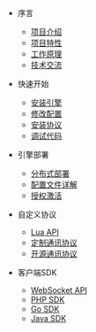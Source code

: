 * 序言
  
  * [项目介绍](zh-cn/README.md)
  * [项目特性](zh-cn/project-features.md)
  * [工作原理](zh-cn/working-principle.md)
  * [技术交流](zh-cn/technical-communication.md)

* 快速开始

  * [安装引擎](zh-cn/install-engine.md)
  * [修改配置](zh-cn/modify-configuration.md)
  * [安装协议](zh-cn/install-protocols.md)
  * [调试代码](zh-cn/debug-code.md)

* 引擎部署

  * [分布式部署](zh-cn/distributed-deployment.md)
  * [配置文件详解](zh-cn/configuration-file-details.md)
  * [授权激活](zh-cn/license-activation.md)

* 自定义协议

  * [Lua API](zh-cn/lua-api.md)
  * [定制通讯协议](zh-cn/custom-protocols.md)
  * [开源通讯协议](zh-cn/opensource-protocols.md)

* 客户端SDK

  * [WebSocket API](zh-cn/sdk-websocket.md)
  * [PHP SDK](zh-cn/sdk-php.md)
  * [Go SDK](zh-cn/sdk-go.md)
  * [Java SDK](zh-cn/sdk-java.md)
